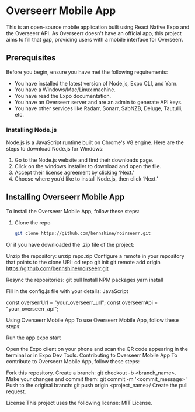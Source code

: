 # Overseerr Mobile App

This is an open-source mobile application built using React Native Expo and the Overseerr API. As Overseerr doesn't have an official app, this project aims to fill that gap, providing users with a mobile interface for Overseerr.

## Prerequisites

Before you begin, ensure you have met the following requirements:
* You have installed the latest version of Node.js, Expo CLI, and Yarn.
* You have a Windows/Mac/Linux machine.
* You have read the Expo documentation.
* You have an Overseerr server and are an admin to generate API keys.
* You have other services like Radarr, Sonarr, SabNZB, Deluge, Tautulli, etc.

### Installing Node.js

Node.js is a JavaScript runtime built on Chrome's V8 engine. Here are the steps to download Node.js for Windows:

1. Go to the Node.js website and find their downloads page.
2. Click on the windows installer to download and open the file.
3. Accept their license agreement by clicking ‘Next.’
4. Choose where you’d like to install Node.js, then click ‘Next.’

## Installing Overseerr Mobile App

To install the Overseerr Mobile App, follow these steps:

1. Clone the repo
   ```sh
   git clone https://github.com/bennshine/noirseerr.git
Or if you have downloaded the .zip file of the project:

Unzip the repository: unzip repo.zip
Configure a remote in your repository that points to the clone URI:
cd repo
git init
git remote add origin https://github.com/bennshine/noirseerr.git

Resync the repositories: git pull
Install NPM packages
yarn install

Fill in the config.js file with your details:
JavaScript

const overserrUrl = "your_overseerr_url";
const overseerrApi = "your_overseerr_api";


Using Overseerr Mobile App
To use Overseerr Mobile App, follow these steps:

Run the app
expo start

Open the Expo client on your phone and scan the QR code appearing in the terminal or in Expo Dev Tools.
Contributing to Overseerr Mobile App
To contribute to Overseerr Mobile App, follow these steps:

Fork this repository.
Create a branch: git checkout -b <branch_name>.
Make your changes and commit them: git commit -m '<commit_message>'
Push to the original branch: git push origin <project_name>/<location>
Create the pull request.

License
This project uses the following license: MIT License.
